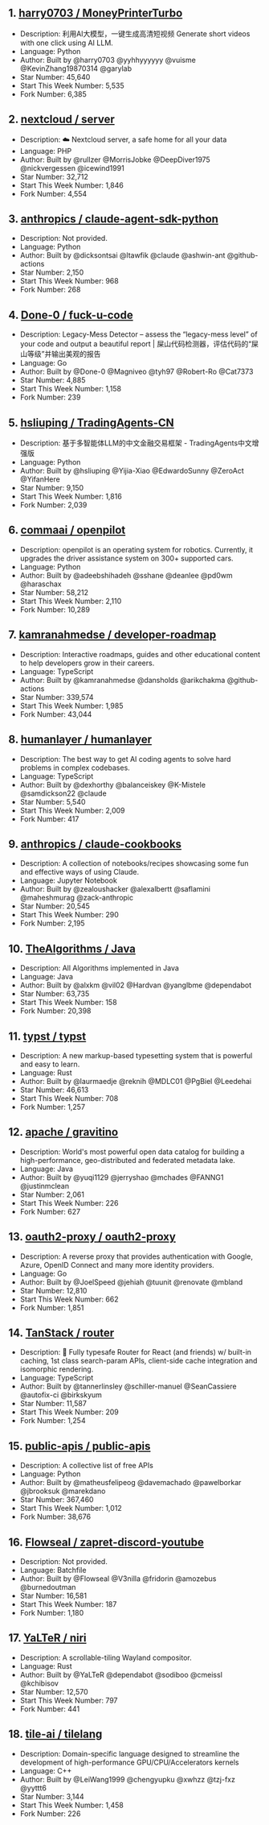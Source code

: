 ## 1. [harry0703 / MoneyPrinterTurbo](https://github.com/harry0703/MoneyPrinterTurbo)
- Description: 利用AI大模型，一键生成高清短视频 Generate short videos with one click using AI LLM.
- Language: Python
- Author: Built by @harry0703 @yyhhyyyyyy @vuisme @KevinZhang19870314 @garylab
- Star Number: 45,640
- Start This Week Number: 5,535
- Fork Number: 6,385

## 2. [nextcloud / server](https://github.com/nextcloud/server)
- Description: ☁️ Nextcloud server, a safe home for all your data
- Language: PHP
- Author: Built by @rullzer @MorrisJobke @DeepDiver1975 @nickvergessen @icewind1991
- Star Number: 32,712
- Start This Week Number: 1,846
- Fork Number: 4,554

## 3. [anthropics / claude-agent-sdk-python](https://github.com/anthropics/claude-agent-sdk-python)
- Description: Not provided. 
- Language: Python
- Author: Built by @dicksontsai @ltawfik @claude @ashwin-ant @github-actions
- Star Number: 2,150
- Start This Week Number: 968
- Fork Number: 268

## 4. [Done-0 / fuck-u-code](https://github.com/Done-0/fuck-u-code)
- Description: Legacy-Mess Detector – assess the “legacy-mess level” of your code and output a beautiful report | 屎山代码检测器，评估代码的“屎山等级”并输出美观的报告
- Language: Go
- Author: Built by @Done-0 @Magniveo @tyh97 @Robert-Ro @Cat7373
- Star Number: 4,885
- Start This Week Number: 1,158
- Fork Number: 239

## 5. [hsliuping / TradingAgents-CN](https://github.com/hsliuping/TradingAgents-CN)
- Description: 基于多智能体LLM的中文金融交易框架 - TradingAgents中文增强版
- Language: Python
- Author: Built by @hsliuping @Yijia-Xiao @EdwardoSunny @ZeroAct @YifanHere
- Star Number: 9,150
- Start This Week Number: 1,816
- Fork Number: 2,039

## 6. [commaai / openpilot](https://github.com/commaai/openpilot)
- Description: openpilot is an operating system for robotics. Currently, it upgrades the driver assistance system on 300+ supported cars.
- Language: Python
- Author: Built by @adeebshihadeh @sshane @deanlee @pd0wm @haraschax
- Star Number: 58,212
- Start This Week Number: 2,110
- Fork Number: 10,289

## 7. [kamranahmedse / developer-roadmap](https://github.com/kamranahmedse/developer-roadmap)
- Description: Interactive roadmaps, guides and other educational content to help developers grow in their careers.
- Language: TypeScript
- Author: Built by @kamranahmedse @dansholds @arikchakma @github-actions
- Star Number: 339,574
- Start This Week Number: 1,985
- Fork Number: 43,044

## 8. [humanlayer / humanlayer](https://github.com/humanlayer/humanlayer)
- Description: The best way to get AI coding agents to solve hard problems in complex codebases.
- Language: TypeScript
- Author: Built by @dexhorthy @balanceiskey @K-Mistele @samdickson22 @claude
- Star Number: 5,540
- Start This Week Number: 2,009
- Fork Number: 417

## 9. [anthropics / claude-cookbooks](https://github.com/anthropics/claude-cookbooks)
- Description: A collection of notebooks/recipes showcasing some fun and effective ways of using Claude.
- Language: Jupyter Notebook
- Author: Built by @zealoushacker @alexalbertt @saflamini @maheshmurag @zack-anthropic
- Star Number: 20,545
- Start This Week Number: 290
- Fork Number: 2,195

## 10. [TheAlgorithms / Java](https://github.com/TheAlgorithms/Java)
- Description: All Algorithms implemented in Java
- Language: Java
- Author: Built by @alxkm @vil02 @Hardvan @yanglbme @dependabot
- Star Number: 63,735
- Start This Week Number: 158
- Fork Number: 20,398

## 11. [typst / typst](https://github.com/typst/typst)
- Description: A new markup-based typesetting system that is powerful and easy to learn.
- Language: Rust
- Author: Built by @laurmaedje @reknih @MDLC01 @PgBiel @Leedehai
- Star Number: 46,613
- Start This Week Number: 708
- Fork Number: 1,257

## 12. [apache / gravitino](https://github.com/apache/gravitino)
- Description: World's most powerful open data catalog for building a high-performance, geo-distributed and federated metadata lake.
- Language: Java
- Author: Built by @yuqi1129 @jerryshao @mchades @FANNG1 @justinmclean
- Star Number: 2,061
- Start This Week Number: 226
- Fork Number: 627

## 13. [oauth2-proxy / oauth2-proxy](https://github.com/oauth2-proxy/oauth2-proxy)
- Description: A reverse proxy that provides authentication with Google, Azure, OpenID Connect and many more identity providers.
- Language: Go
- Author: Built by @JoelSpeed @jehiah @tuunit @renovate @mbland
- Star Number: 12,810
- Start This Week Number: 662
- Fork Number: 1,851

## 14. [TanStack / router](https://github.com/TanStack/router)
- Description: 🤖 Fully typesafe Router for React (and friends) w/ built-in caching, 1st class search-param APIs, client-side cache integration and isomorphic rendering.
- Language: TypeScript
- Author: Built by @tannerlinsley @schiller-manuel @SeanCassiere @autofix-ci @birkskyum
- Star Number: 11,587
- Start This Week Number: 209
- Fork Number: 1,254

## 15. [public-apis / public-apis](https://github.com/public-apis/public-apis)
- Description: A collective list of free APIs
- Language: Python
- Author: Built by @matheusfelipeog @davemachado @pawelborkar @jbrooksuk @marekdano
- Star Number: 367,460
- Start This Week Number: 1,012
- Fork Number: 38,676

## 16. [Flowseal / zapret-discord-youtube](https://github.com/Flowseal/zapret-discord-youtube)
- Description: Not provided. 
- Language: Batchfile
- Author: Built by @Flowseal @V3nilla @fridorin @amozebus @burnedoutman
- Star Number: 16,581
- Start This Week Number: 187
- Fork Number: 1,180

## 17. [YaLTeR / niri](https://github.com/YaLTeR/niri)
- Description: A scrollable-tiling Wayland compositor.
- Language: Rust
- Author: Built by @YaLTeR @dependabot @sodiboo @cmeissl @kchibisov
- Star Number: 12,570
- Start This Week Number: 797
- Fork Number: 441

## 18. [tile-ai / tilelang](https://github.com/tile-ai/tilelang)
- Description: Domain-specific language designed to streamline the development of high-performance GPU/CPU/Accelerators kernels
- Language: C++
- Author: Built by @LeiWang1999 @chengyupku @xwhzz @tzj-fxz @yyttt6
- Star Number: 3,144
- Start This Week Number: 1,458
- Fork Number: 226